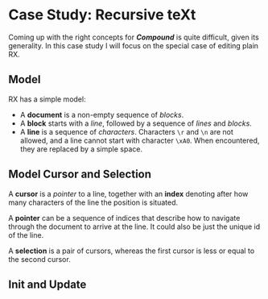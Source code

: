 # Case Study: Recursive teXt

Coming up with the right concepts for ***Compound*** is quite difficult,
given its generality. In this case study I will focus on the special
case of editing plain RX.

## Model

RX has a simple model: 

* A **document** is a non-empty sequence of *blocks*.
* A **block** starts with a *line*, followed by a sequence of 
  *lines* and *blocks*.
* A **line** is a sequence of *characters*. Characters `\r` and `\n` are not
  allowed, and a line cannot start with character `\xA0`. When encountered, they
  are replaced by a simple space. 

## Model Cursor and Selection

A **cursor** is a *pointer* to a line, together with an **index**
denoting after how many characters of the line the position is situated.

A **pointer** can be a sequence of indices that describe how to navigate through
the document to arrive at the line. It could also be just the unique id of the 
line. 

A **selection** is a pair of cursors, whereas the first cursor is less or
equal to the second cursor.

## Init and Update



